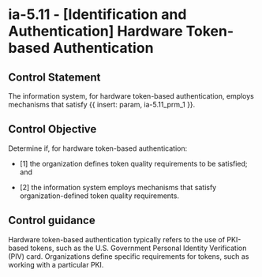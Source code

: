 # ia-5.11 - \[Identification and Authentication\] Hardware Token-based Authentication

## Control Statement

The information system, for hardware token-based authentication, employs mechanisms that satisfy {{ insert: param, ia-5.11_prm_1 }}.

## Control Objective

Determine if, for hardware token-based authentication:

- \[1\] the organization defines token quality requirements to be satisfied; and

- \[2\] the information system employs mechanisms that satisfy organization-defined token quality requirements.

## Control guidance

Hardware token-based authentication typically refers to the use of PKI-based tokens, such as the U.S. Government Personal Identity Verification (PIV) card. Organizations define specific requirements for tokens, such as working with a particular PKI.
